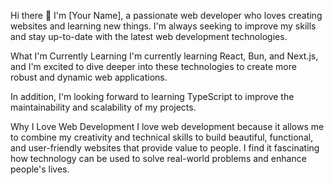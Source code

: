 Hi there 👋
I'm [Your Name], a passionate web developer who loves creating websites and learning new things. I'm always seeking to improve my skills and stay up-to-date with the latest web development technologies.

What I'm Currently Learning
I'm currently learning React, Bun, and Next.js, and I'm excited to dive deeper into these technologies to create more robust and dynamic web applications.

In addition, I'm looking forward to learning TypeScript to improve the maintainability and scalability of my projects.

Why I Love Web Development
I love web development because it allows me to combine my creativity and technical skills to build beautiful, functional, and user-friendly websites that provide value to people. I find it fascinating how technology can be used to solve real-world problems and enhance people's lives.
